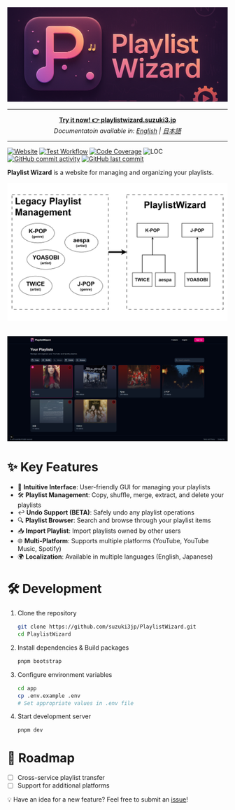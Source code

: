 <img src="https://raw.githubusercontent.com/suzuki3jp/PlaylistWizard/c34ac5a7113316bc92680c051f282bd5f487f405/assets/banner-small.png"/>

<hr />

<p align="center">
<a href="https://playlistwizard.suzuki3.jp/en"><b>Try it now! 👉 playlistwizard.suzuki3.jp</b></a><br />
<i>Documentatoin available in: <a href=".//README.md">English</a> | <a href="./README_ja.md">日本語</a></i>
</p>

<hr />

[![Website](https://deploy-badge.vercel.app/?url=http%3A%2F%2Fplaylistwizard.suzuki3.jp&name=playlistwizard.suzuki3.jp)](https://playlistwizard.suzuki3.jp/en)
[![Test Workflow](https://github.com/suzuki3jp/PlaylistWizard/actions/workflows/test.yml/badge.svg)](https://github.com/suzuki3jp/playlistwizard/actions)
[![Code Coverage](https://codecov.io/gh/suzuki3jp/PlaylistWizard/graph/badge.svg?token=UH5HX39VG7)](https://codecov.io/github/suzuki3jp/playlistwizard)
![LOC](https://tokei.rs/b1/github/suzuki3jp/playlistwizard)
[![GitHub commit activity](https://img.shields.io/github/commit-activity/m/suzuki3jp/playlistwizard)](https://github.com/suzuki3jp/playlistwizard/pulse)
[![GitHub last commit](https://img.shields.io/github/last-commit/suzuki3jp/playlistwizard)](https://github.com/suzuki3jp/playlistwizard/commits/main)

**Playlist Wizard** is a website for managing and organizing your playlists.
<div style="text-align: center; margin-top: 1rem; margin-bottom: 2rem;">
    <img src="https://raw.githubusercontent.com/suzuki3jp/PlaylistWizard/28b4a49f92ba217c1ae9db1c87fd83076fab0e75/assets/playlist-management-comparison.jpg" width="800"/>
</div>
<img src="https://raw.githubusercontent.com/suzuki3jp/PlaylistWizard/28b4a49f92ba217c1ae9db1c87fd83076fab0e75/assets/playlists.png"/>

# ✨ Key Features
- 🎯 **Intuitive Interface**: User-friendly GUI for managing your playlists
- 🛠️ **Playlist Management**: Copy, shuffle, merge, extract, and delete your playlists
- ↩️ **Undo Support (BETA)**: Safely undo any playlist operations
- 🔍 **Playlist Browser**: Search and browse through your playlist items
- 📥 **Import Playlist**: Import playlists owned by other users
- 🌐 **Multi-Platform**: Supports multiple platforms (YouTube, YouTube Music, Spotify)
- 🌍 **Localization**: Available in multiple languages (English, Japanese)

# 🛠️ Development

1. Clone the repository
    ```bash
    git clone https://github.com/suzuki3jp/PlaylistWizard.git
    cd PlaylistWizard
    ```

2. Install dependencies & Build packages
    ```bash
    pnpm bootstrap
    ```

3. Configure environment variables
    ```bash
    cd app
    cp .env.example .env
    # Set appropriate values in .env file
    ```

4. Start development server
    ```bash
    pnpm dev
    ```

# 🚀 Roadmap
- [ ] Cross-service playlist transfer
- [ ] Support for additional platforms

💡 Have an idea for a new feature? Feel free to submit an [issue](https://github.com/suzuki3jp/playlistwizard/issues/new)!